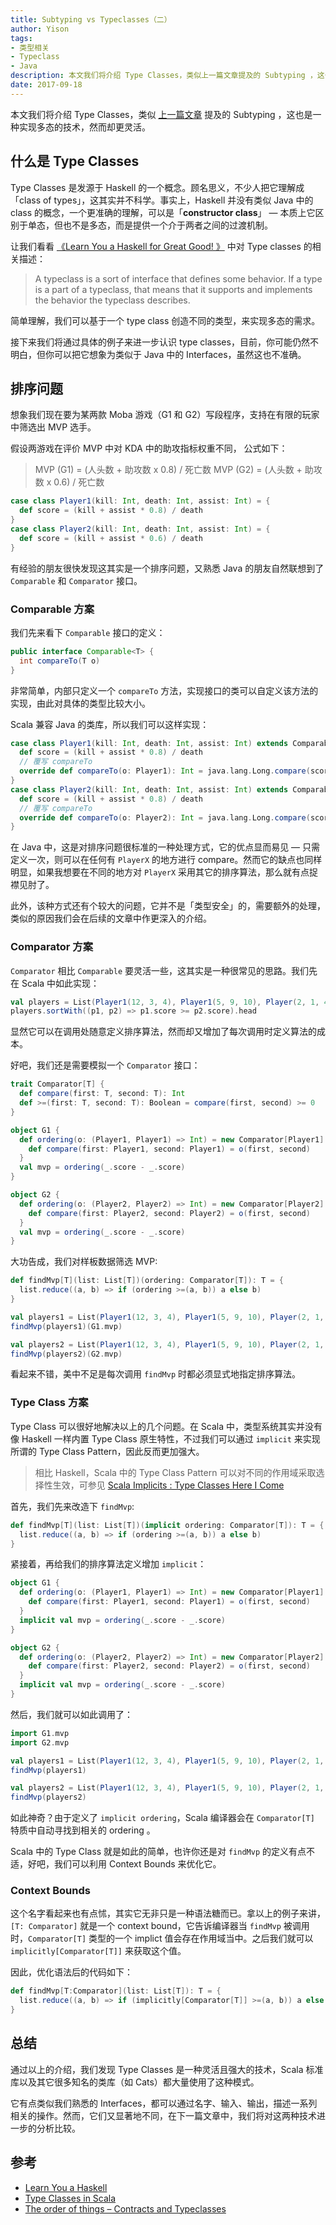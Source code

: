 ```yaml
---
title: Subtyping vs Typeclasses（二）
author: Yison
tags: 
- 类型相关
- Typeclass
- Java
description: 本文我们将介绍 Type Classes，类似上一篇文章提及的 Subtyping ，这也是一种实现多态的技术，然而却更灵活。
date: 2017-09-18
---
```


本文我们将介绍 Type Classes，类似 [上一篇文章](https://scala.cool/2017/08/subtyping-vs-typeclasses/) 提及的 Subtyping ，这也是一种实现多态的技术，然而却更灵活。

## 什么是 Type Classes

Type Classes 是发源于 Haskell 的一个概念。顾名思义，不少人把它理解成 「class of types」，这其实并不科学。事实上，Haskell 并没有类似 Java 中的 class 的概念，一个更准确的理解，可以是「**constructor class**」 — 本质上它区别于单态，但也不是多态，而是提供一个介于两者之间的过渡机制。

让我们看看 [《Learn You a Haskell for Great Good! 》](http://learnyouahaskell.com/introduction) 中对 Type classes 的相关描述：

> A typeclass is a sort of interface that defines some behavior. If a type is a part of a typeclass, that means that it supports and implements the behavior the typeclass describes. 

简单理解，我们可以基于一个 type class 创造不同的类型，来实现多态的需求。

接下来我们将通过具体的例子来进一步认识 type classes，目前，你可能仍然不明白，但你可以把它想象为类似于 Java 中的 Interfaces，虽然这也不准确。

## 排序问题

想象我们现在要为某两款 Moba 游戏（G1 和 G2）写段程序，支持在有限的玩家中筛选出 MVP 选手。

假设两游戏在评价 MVP 中对 KDA 中的助攻指标权重不同， 公式如下：
> MVP (G1) = (人头数 + 助攻数 x 0.8) / 死亡数
> MVP (G2) = (人头数 + 助攻数 x 0.6) / 死亡数

```scala
case class Player1(kill: Int, death: Int, assist: Int) = {
  def score = (kill + assist * 0.8) / death
}
case class Player2(kill: Int, death: Int, assist: Int) = {
  def score = (kill + assist * 0.6) / death
}
```

有经验的朋友很快发现这其实是一个排序问题，又熟悉 Java 的朋友自然联想到了 `Comparable` 和 `Comparator` 接口。

### Comparable 方案

我们先来看下 `Comparable` 接口的定义：
```java
public interface Comparable<T> {
  int compareTo(T o)
}
```

非常简单，内部只定义一个 `compareTo` 方法，实现接口的类可以自定义该方法的实现，由此对具体的类型比较大小。

Scala 兼容 Java 的类库，所以我们可以这样实现：
```scala
case class Player1(kill: Int, death: Int, assist: Int) extends Comparable[Player1] = {
  def score = (kill + assist * 0.8) / death
  // 覆写 compareTo
  override def compareTo(o: Player1): Int = java.lang.Long.compare(score, o.score)
}
case class Player2(kill: Int, death: Int, assist: Int) extends Comparable[Player2] = {
  def score = (kill + assist * 0.8) / death
  // 覆写 compareTo
  override def compareTo(o: Player2): Int = java.lang.Long.compare(score, o.score)
}
```

在 Java 中，这是对排序问题很标准的一种处理方式，它的优点显而易见 — 只需定义一次，则可以在任何有 `PlayerX` 的地方进行 compare。然而它的缺点也同样明显，如果我想要在不同的地方对 `PlayerX` 采用其它的排序算法，那么就有点捉襟见肘了。

此外，该种方式还有个较大的问题，它并不是「类型安全」的，需要额外的处理，类似的原因我们会在后续的文章中作更深入的介绍。

### Comparator 方案

`Comparator` 相比 `Comparable` 要灵活一些，这其实是一种很常见的思路。我们先在 Scala 中如此实现：

```scala
val players = List(Player1(12, 3, 4), Player1(5, 9, 10), Player(2, 1, 4))
players.sortWith((p1, p2) => p1.score >= p2.score).head
```

显然它可以在调用处随意定义排序算法，然而却又增加了每次调用时定义算法的成本。

好吧，我们还是需要模拟一个 `Comparator` 接口：
```scala
trait Comparator[T] {
  def compare(first: T, second: T): Int
  def >=(first: T, second: T): Boolean = compare(first, second) >= 0
}

object G1 {
  def ordering(o: (Player1, Player1) => Int) = new Comparator[Player1] {
    def compare(first: Player1, second: Player1) = o(first, second)
  }
  val mvp = ordering(_.score - _.score)
}

object G2 {
  def ordering(o: (Player2, Player2) => Int) = new Comparator[Player2] {
    def compare(first: Player2, second: Player2) = o(first, second)
  }
  val mvp = ordering(_.score - _.score)
}
```

大功告成，我们对样板数据筛选 MVP:
```scala
def findMvp[T](list: List[T])(ordering: Comparator[T]): T = {
  list.reduce((a, b) => if (ordering >=(a, b)) a else b)
}

val players1 = List(Player1(12, 3, 4), Player1(5, 9, 10), Player(2, 1, 4))
findMvp(players1)(G1.mvp)

val players2 = List(Player1(12, 3, 4), Player1(5, 9, 10), Player(2, 1, 4))
findMvp(players2)(G2.mvp)
```

看起来不错，美中不足是每次调用 `findMvp` 时都必须显式地指定排序算法。

### Type Class 方案

Type Class 可以很好地解决以上的几个问题。在 Scala 中，类型系统其实并没有像 Haskell 一样内置 Type Class 原生特性，不过我们可以通过 `implicit` 来实现所谓的 Type Class Pattern，因此反而更加强大。

> 相比 Haskell，Scala 中的 Type Class Pattern 可以对不同的作用域采取选择性生效，可参见 [Scala Implicits : Type Classes Here I Come](http://debasishg.blogspot.co.id/2010/06/scala-implicits-type-classes-here-i.html)

首先，我们先来改造下 `findMvp`:

```scala
def findMvp[T](list: List[T])(implicit ordering: Comparator[T]): T = {
  list.reduce((a, b) => if (ordering >=(a, b)) a else b)
}
```

紧接着，再给我们的排序算法定义增加 `implicit`：

```scala
object G1 {
  def ordering(o: (Player1, Player1) => Int) = new Comparator[Player1] {
    def compare(first: Player1, second: Player1) = o(first, second)
  }
  implicit val mvp = ordering(_.score - _.score)
}

object G2 {
  def ordering(o: (Player2, Player2) => Int) = new Comparator[Player2] {
    def compare(first: Player2, second: Player2) = o(first, second)
  }
  implicit val mvp = ordering(_.score - _.score)
}
```

然后，我们就可以如此调用了：

```scala
import G1.mvp
import G2.mvp

val players1 = List(Player1(12, 3, 4), Player1(5, 9, 10), Player(2, 1, 4))
findMvp(players1)

val players2 = List(Player1(12, 3, 4), Player1(5, 9, 10), Player(2, 1, 4))
findMvp(players2)
```

如此神奇？由于定义了 `implicit ordering`，Scala 编译器会在 `Comparator[T]` 特质中自动寻找到相关的 ordering 。

Scala 中的 Type Class 就是如此的简单，也许你还是对 `findMvp` 的定义有点不适，好吧，我们可以利用 Context Bounds 来优化它。

### Context Bounds

这个名字看起来也有点怵，其实它无非只是一种语法糖而已。拿以上的例子来讲，`[T: Comparator]` 就是一个 context bound，它告诉编译器当 `findMvp` 被调用时，`Comparator[T]` 类型的一个 implict 值会存在作用域当中。之后我们就可以 `implicitly[Comparator[T]]` 来获取这个值。

因此，优化语法后的代码如下：

```scala
def findMvp[T:Comparator](list: List[T]): T = {
  list.reduce((a, b) => if (implicitly[Comparator[T]] >=(a, b)) a else b)
}
```

## 总结

通过以上的介绍，我们发现 Type Classes 是一种灵活且强大的技术，Scala 标准库以及其它很多知名的类库（如 Cats）都大量使用了这种模式。

它有点类似我们熟悉的 Interfaces，都可以通过名字、输入、输出，描述一系列相关的操作。然而，它们又显著地不同，在下一篇文章中，我们将对这两种技术进一步的分析比较。

## 参考

- [Learn You a Haskell](http://learnyouahaskell.com/)
- [Type Classes in Scala](https://medium.com/@aarshkshah1992/type-classes-in-scala-d968d77bc711)
- [The order of things – Contracts and Typeclasses](http://frankraiser.de/wordpress/?p=162)
